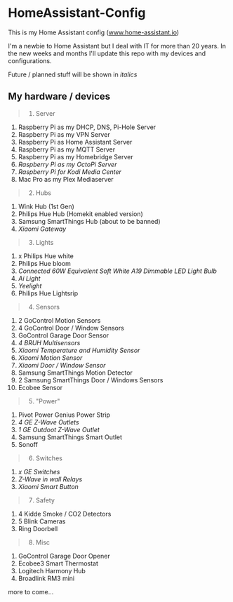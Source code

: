 # HomeAssistant-Config
This is my Home Assistant config (www.home-assistant.io)

I'm a newbie to Home Assistant but I deal with IT for more than 20 years. In the new weeks and months I'll update this repo with my devices and configurations.

Future / planned stuff will be shown in _italics_

My hardware / devices
------------
> 1.  Server
001.  Raspberry Pi as my DHCP, DNS, Pi-Hole Server
002.  Raspberry Pi as my VPN Server
003.  Raspberry Pi as Home Assistant Server
004.  Raspberry Pi as my MQTT Server
005.  Raspberry Pi as my Homebridge Server
006.  _Raspberry Pi as my OctoPi Server_
007.  _Raspberry Pi for Kodi Media Center_
008.  Mac Pro as my Plex Mediaserver

> 2.  Hubs
001.  Wink Hub (1st Gen)
002.  Philips Hue Hub (Homekit enabled version)
003.  Samsung SmartThings Hub (about to be banned)
004.  _Xiaomi Gateway_

> 3. Lights
001.  x Philips Hue white
002.  Philips Hue bloom
003.  _Connected 60W Equivalent Soft White A19 Dimmable LED Light Bulb_
004.  _Ai Light_
005.  _Yeelight_
006.  Philips Hue Lightsrip

> 4. Sensors
001.  2 GoControl Motion Sensors
002.  4 GoControl Door / Window Sensors
003.  GoControl Garage Door Sensor
004.  _4 BRUH Multisensors_
005.  _Xiaomi Temperature and Humidity Sensor_
006.  _Xiaomi Motion Sensor_
007.  _Xiaomi Door / Window Sensor_
008.  Samsung SmartThings Motion Detector
009.  2 Samsung SmartThings Door / Windows Sensors
010.  Ecobee Sensor

> 5. "Power"
001.  Pivot Power Genius Power Strip
002.  _4 GE Z-Wave Outlets_
003.  _1 GE Outdoot Z-Wave Outlet_
004.  Samsung SmartThings Smart Outlet
005.  Sonoff

> 6.  Switches
001.  _x GE Switches_
002.  _Z-Wave in wall Relays_
003. _Xiaomi Smart Button_

> 7.  Safety
001.  4 Kidde Smoke / CO2 Detectors
002.  5 Blink Cameras
003.  Ring Doorbell

> 8. Misc
001.  GoControl Garage Door Opener
002.  Ecobee3 Smart Thermostat
003.  Logitech Harmony Hub
004.  Broadlink RM3 mini

more to come...
